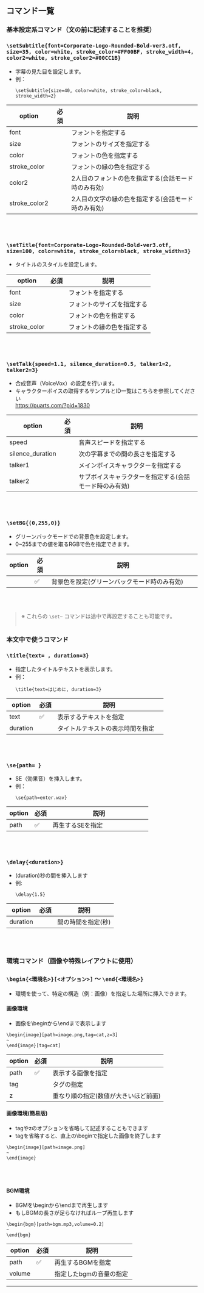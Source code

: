 ## コマンド一覧

### 基本設定系コマンド（文の前に記述することを推奨）

### `\setSubtitle{font=Corporate-Logo-Rounded-Bold-ver3.otf, size=35, color=white, stroke_color=#FF00BF, stroke_width=4, color2=white, stroke_color2=#00CC1B}`

- 字幕の見た目を設定します。
- 例：  
  ```text
  \setSubtitle{size=40, color=white, stroke_color=black, stroke_width=2}
  ```
| option         | 必須 | 説明                                                         |
| -------------- | ---- | ------------------------------------------------------------ |
| font           |      | フォントを指定する                                           |
| size           |      | フォントのサイズを指定する                                   |
| color          |      | フォントの色を指定する                                       |
| stroke_color   |      | フォントの縁の色を指定する                                       |
| color2         |      | 2人目のフォントの色を指定する(会話モード時のみ有効)          |
| stroke_color2  |      | 2人目の文字の縁の色を指定する(会話モード時のみ有効)          |

<br><br>


### `\setTitle{font=Corporate-Logo-Rounded-Bold-ver3.otf, size=100, color=white, stroke_color=black, stroke_width=3}`

- タイトルのスタイルを設定します。

| option       | 必須 | 説明                       |
| ------------ | ---- | -------------------------- |
| font           |      | フォントを指定する       |
| size         |      | フォントのサイズを指定する |
| color        |      | フォントの色を指定する     |
| stroke_color |      | フォントの縁の色を指定する     |

<br><br>


### `\setTalk{speed=1.1, silence_duration=0.5, talker1=2, talker2=3}`

- 合成音声（VoiceVox）の設定を行います。
- キャラクターボイスの取得するサンプルとID一覧はこちらを参照してください  
    https://puarts.com/?pid=1830

| option           | 必須 | 説明                                         |
| ---------------- | ---- | -------------------------------------------- |
| speed            |      | 音声スピードを指定する                       |
| silence_duration |      | 次の字幕までの間の長さを指定する             |
| talker1          |      | メインボイスキャラクターを指定する           |
| talker2          |      | サブボイスキャラクターを指定する(会話モード時のみ有効) |

<br><br>


### `\setBG{(0,255,0)}`
- グリーンバックモードでの背景色を設定します。
- 0~255までの値を取るRGBで色を指定できます。

| option   | 必須 | 説明                                 |
| -------- | ---- | ------------------------------------ |
| 　　     | ✅  | 背景色を設定(グリーンバックモード時のみ有効)　　　　　　     |

<br><br>

> ※ これらの `\set~` コマンドは途中で再設定することも可能です。
<br><br>


### 本文中で使うコマンド

### `\title{text= , duration=3}`

- 指定したタイトルテキストを表示します。
- 例：  
  ```text
  \title{text=はじめに, duration=3}
  ```
| option   | 必須 | 説明                                 |
| -------- | ---- | ------------------------------------ |
| text     | ✅  | 表示するテキストを指定　　　　　　     |
| duration | 　   | タイトルテキストの表示時間を指定     |

<br><br>


### `\se{path= }`

- SE（効果音）を挿入します。
- 例：  
  ```text
  \se{path=enter.wav}
  ```
| option | 必須 | 説明                           |
| ------ | ---- | ------------------------------ |
| path    | ✅  | 再生するSEを指定　　　　　　　 |

<br><br>


### `\delay{<duration>}`

- (duration)秒の間を挿入します
- 例:
  ```text
  \delay{1.5}
  ```

| option   | 必須 | 説明                 |
| -------- | ---- | -------------------- |
| duration | 　   | 間の時間を指定(秒)     |

<br><br>


### 環境コマンド（画像や特殊レイアウトに使用）

### `\begin{<環境名>}[<オプション>]` ～ `\end{<環境名>}`

- 環境を使って、特定の構造（例：画像）を指定した場所に挿入できます。

#### 画像環境
- 画像を\beginから\endまで表示します
```text
\begin{image}[path=image.png,tag=cat,z=3]
~
\end{image}[tag=cat]
```

| option | 必須 | 説明                           |
| ------ | ---- | ------------------------------ |
| path    | ✅  | 表示する画像を指定　　　　　　　 |
| tag    |      | タグの指定                     |
| z      |      | 重なり順の指定(数値が大きいほど前面) |

#### 画像環境(簡易版)
- tagやzのオプションを省略して記述することもできます
- tagを省略すると、直上の\beginで指定した画像を終了します
```text
\begin{image}[path=image.png]
~
\end{image}
```
<br><br>


#### BGM環境
- BGMを\beginから\endまで再生します
- もしBGMの長さが足らなければループ再生します
```text
\begin{bgm}[path=bgm.mp3,volume=0.2]
~
\end{bgm}
```

| option | 必須 | 説明                 |
| ------ | ---- | -------------------- |
| path    | ✅  | 再生するBGMを指定　　　 |
| volume | 　   | 指定したbgmの音量の指定 |

---
